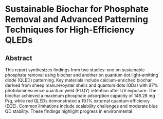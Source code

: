 # Sustainable Biochar for Phosphate Removal and Advanced Patterning Techniques for High-Efficiency QLEDs  

## Abstract  
This report synthesizes findings from two studies: one on sustainable phosphate removal using biochar and another on quantum dot light-emitting diode (QLED) patterning. Key materials include calcium-enriched biochar derived from sheep manure/oyster shells and quantum dots (QDs) with 97% photoluminescence quantum yield (PLQY) retention after UV exposure. The biochar achieved a maximum phosphate adsorption capacity of 146.28 mg P/g, while red QLEDs demonstrated a 19.1% external quantum efficiency (EQE). Common limitations include scalability challenges and moderate blue QD stability. These findings highlight progress in environmental
